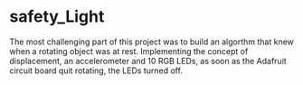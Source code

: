 # safety_Light
The most challenging part of this project was to build an algorthm 
that knew when a rotating object was at rest. Implementing the concept
of displacement, an accelerometer and 10 RGB LEDs, as soon as the
Adafruit circuit board quit rotating, the LEDs turned off.
